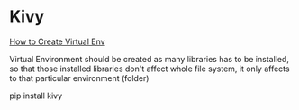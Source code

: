 # Kivy

<a href="https://www.geeksforgeeks.org/creating-python-virtual-environment-windows-linux/">How to Create Virtual Env</a>

Virtual Environment should be created as many libraries has to be installed, so that those installed libraries don't affect whole file system, it only affects to that particular environment (folder)

pip install kivy
